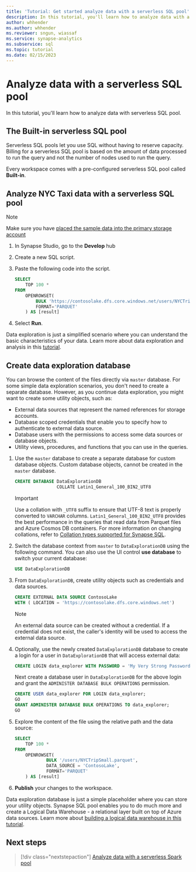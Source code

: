 ```yaml
---
title: 'Tutorial: Get started analyze data with a serverless SQL pool' 
description: In this tutorial, you'll learn how to analyze data with a serverless SQL pool using data located in Spark databases.
author: whhender
ms.author: whhender
ms.reviewer: sngun, wiassaf
ms.service: synapse-analytics
ms.subservice: sql
ms.topic: tutorial
ms.date: 02/15/2023
---
```


# Analyze data with a serverless SQL pool

In this tutorial, you'll learn how to analyze data with serverless SQL pool. 

## The Built-in serverless SQL pool

Serverless SQL pools let you use SQL without having to reserve capacity. Billing for a serverless SQL pool is based on the amount of data processed to run the query and not the number of nodes used to run the query.

Every workspace comes with a pre-configured serverless SQL pool called **Built-in**. 

## Analyze NYC Taxi data with a serverless SQL pool
 
> [!NOTE]
> Make sure you have [placed the sample data into the primary storage account](get-started-create-workspace.md#place-sample-data-into-the-primary-storage-account)

1. In Synapse Studio, go to the **Develop** hub
1. Create a new SQL script.
1. Paste the following code into the script.

    ```sql
    SELECT
        TOP 100 *
    FROM
        OPENROWSET(
            BULK 'https://contosolake.dfs.core.windows.net/users/NYCTripSmall.parquet',
            FORMAT='PARQUET'
        ) AS [result]
    ```
1. Select **Run**. 

Data exploration is just a simplified scenario where you can understand the basic characteristics of your data. Learn more about data exploration and analysis in this [tutorial](sql/tutorial-data-analyst.md).

## Create data exploration database

You can browse the content of the files directly via `master` database. For some simple data exploration scenarios, you don't need to create a separate database.
However, as you continue data exploration, you might want to create some utility objects, such as:
- External data sources that represent the named references for storage accounts.
- Database scoped credentials that enable you to specify how to authenticate to external data source.
- Database users with the permissions to access some data sources or database objects.
- Utility views, procedures, and functions that you can use in the queries.

1. Use the `master` database to create a separate database for custom database objects. Custom database objects, cannot be created in the `master` database.

   ```sql
   CREATE DATABASE DataExplorationDB 
                   COLLATE Latin1_General_100_BIN2_UTF8
   ```

   > [!IMPORTANT]
   > Use a collation with `_UTF8` suffix to ensure that UTF-8 text is properly converted to `VARCHAR` columns. `Latin1_General_100_BIN2_UTF8` provides the best performance in the queries that read data from Parquet files and Azure Cosmos DB containers. For more information on changing collations, refer to [Collation types supported for Synapse SQL](sql/reference-collation-types.md).

1. Switch the database context from `master` to `DataExplorationDB` using the following command. You can also use the UI control **use database** to switch your current database:

   ```sql
   USE DataExplorationDB
   ```

1. From `DataExplorationDB`, create utility objects such as credentials and data sources.

   ```sql
   CREATE EXTERNAL DATA SOURCE ContosoLake
   WITH ( LOCATION = 'https://contosolake.dfs.core.windows.net')
   ```

   > [!NOTE]
   > An external data source can be created without a credential. If a credential does not exist, the caller's identity will be used to access the external data source.

1. Optionally, use the newly created `DataExplorationDB` database to create a login for a user in `DataExplorationDB` that will access external data:

   ```sql
   CREATE LOGIN data_explorer WITH PASSWORD = 'My Very Strong Password 1234!';
   ```

   Next create a database user in `DataExplorationDB` for the above login and grant the `ADMINISTER DATABASE BULK OPERATIONS` permission.

   ```sql
   CREATE USER data_explorer FOR LOGIN data_explorer;
   GO
   GRANT ADMINISTER DATABASE BULK OPERATIONS TO data_explorer;
   GO
   ```

1. Explore the content of the file using the relative path and the data source:

   ```sql
   SELECT
       TOP 100 *
   FROM
       OPENROWSET(
               BULK '/users/NYCTripSmall.parquet',
               DATA_SOURCE = 'ContosoLake',
               FORMAT='PARQUET'
       ) AS [result]
   ```

1. **Publish** your changes to the workspace.

Data exploration database is just a simple placeholder where you can store your utility objects. Synapse SQL pool enables you to do much more and create a Logical Data Warehouse - a relational layer built on top of Azure data sources. Learn more about [building a logical data warehouse in this tutorial](sql/tutorial-data-analyst.md).

## Next steps

> [!div class="nextstepaction"]
> [Analyze data with a serverless Spark pool](get-started-analyze-spark.md)
